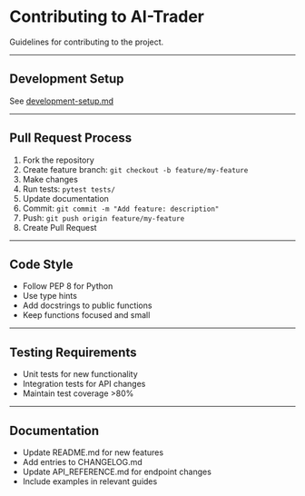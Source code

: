 # Contributing to AI-Trader

Guidelines for contributing to the project.

---

## Development Setup

See [development-setup.md](development-setup.md)

---

## Pull Request Process

1. Fork the repository
2. Create feature branch: `git checkout -b feature/my-feature`
3. Make changes
4. Run tests: `pytest tests/`
5. Update documentation
6. Commit: `git commit -m "Add feature: description"`
7. Push: `git push origin feature/my-feature`
8. Create Pull Request

---

## Code Style

- Follow PEP 8 for Python
- Use type hints
- Add docstrings to public functions
- Keep functions focused and small

---

## Testing Requirements

- Unit tests for new functionality
- Integration tests for API changes
- Maintain test coverage >80%

---

## Documentation

- Update README.md for new features
- Add entries to CHANGELOG.md
- Update API_REFERENCE.md for endpoint changes
- Include examples in relevant guides
